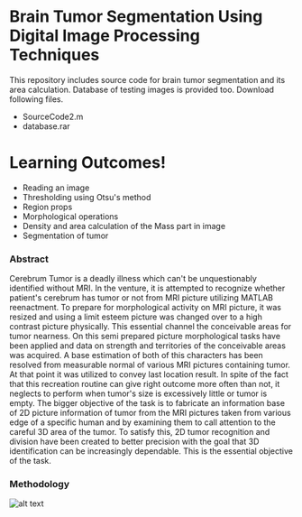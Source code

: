 # Brain Tumor Segmentation Using Digital Image Processing Techniques

This repository includes source code for brain tumor segmentation and its area calculation. Database of testing images is provided too. Download following files.

  - SourceCode2.m
  - database.rar
  

# Learning Outcomes!

  - Reading an image
  - Thresholding using Otsu's method
  - Region props
  - Morphological operations
  - Density and area calculation of the Mass part in image
  - Segmentation of tumor



### Abstract
Cerebrum Tumor is a deadly illness which can't be unquestionably identified without MRI. In the venture, it is attempted to recognize whether patient's cerebrum has tumor or not from MRI picture utilizing MATLAB reenactment. To prepare for morphological activity on MRI picture, it was resized and using a limit esteem picture was changed over to a high contrast picture physically. This essential channel the conceivable areas for tumor nearness. On this semi prepared picture morphological tasks have been applied and data on strength and territories of the conceivable areas was acquired. A base estimation of both of this characters has been resolved from measurable normal of various MRI pictures containing tumor. At that point it was utilized to convey last location result. In spite of the fact that this recreation routine can give right outcome more often than not, it neglects to perform when tumor's size is excessively little or tumor is empty. The bigger objective of the task is to fabricate an information base of 2D picture information of tumor from the MRI pictures taken from various edge of a specific human and by examining them to call attention to the careful 3D area of the tumor. To satisfy this, 2D tumor recognition and division have been created to better precision with the goal that 3D identification can be increasingly dependable. This is the essential objective of the task.


### Methodology

![alt text](https://github.com/[Adnan-Khan7]/[Brain-Tumor-Detection-Segmentation-AreaCalculation]/blob/[master]/Capture.PNG?raw=true)
